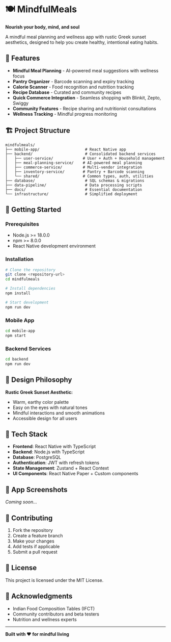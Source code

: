 # 🍽️ MindfulMeals

**Nourish your body, mind, and soul**

A mindful meal planning and wellness app with rustic Greek sunset aesthetics, designed to help you create healthy, intentional eating habits.

## 🌟 Features

- **Mindful Meal Planning** - AI-powered meal suggestions with wellness focus
- **Pantry Organizer** - Barcode scanning and expiry tracking
- **Calorie Scanner** - Food recognition and nutrition tracking
- **Recipe Database** - Curated and community recipes
- **Quick Commerce Integration** - Seamless shopping with Blinkit, Zepto, Swiggy
- **Community Features** - Recipe sharing and nutritionist consultations
- **Wellness Tracking** - Mindful progress monitoring

## 🏗️ Project Structure

```
mindfulmeals/
├── mobile-app/                    # React Native app
├── backend/                       # Consolidated backend services
│   ├── user-service/             # User + Auth + Household management
│   ├── meal-planning-service/    # AI-powered meal planning
│   ├── commerce-service/         # Multi-vendor integration
│   ├── inventory-service/        # Pantry + Barcode scanning
│   └── shared/                   # Common types, auth, utilities
├── database/                      # SQL schemas & migrations
├── data-pipeline/                 # Data processing scripts
├── docs/                          # Essential documentation
└── infrastructure/                # Simplified deployment
```

## 🚀 Getting Started

### Prerequisites
- Node.js >= 18.0.0
- npm >= 8.0.0
- React Native development environment

### Installation
```bash
# Clone the repository
git clone <repository-url>
cd mindfulmeals

# Install dependencies
npm install

# Start development
npm run dev
```

### Mobile App
```bash
cd mobile-app
npm start
```

### Backend Services
```bash
cd backend
npm run dev
```

## 🎨 Design Philosophy

**Rustic Greek Sunset Aesthetic:**
- Warm, earthy color palette
- Easy on the eyes with natural tones
- Mindful interactions and smooth animations
- Accessible design for all users

## 🔧 Tech Stack

- **Frontend**: React Native with TypeScript
- **Backend**: Node.js with TypeScript
- **Database**: PostgreSQL
- **Authentication**: JWT with refresh tokens
- **State Management**: Zustand + React Context
- **UI Components**: React Native Paper + Custom components

## 📱 App Screenshots

*Coming soon...*

## 🤝 Contributing

1. Fork the repository
2. Create a feature branch
3. Make your changes
4. Add tests if applicable
5. Submit a pull request

## 📄 License

This project is licensed under the MIT License.

## 🙏 Acknowledgments

- Indian Food Composition Tables (IFCT)
- Community contributors and beta testers
- Nutrition and wellness experts

---

**Built with ❤️ for mindful living**
